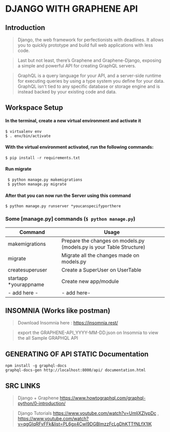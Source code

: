 # DJANGO WITH GRAPHENE API

## Introduction

> Django, the web framework for perfectionists with deadlines. It allows you to quickly prototype and build full web applications with less code.

>Last but not least, there’s Graphene and Graphene-Django, exposing a simple and powerful API for creating GraphQL servers.

>GraphQL is a query language for your API, and a server-side runtime for executing queries by using a type system you define for your data. GraphQL isn't tied to any specific database or storage engine and is instead backed by your existing code and data.








## Workspace Setup 
#### In the terminal, create a new virtual environment and activate it
```
$ virtualenv env
$ . env/bin/activate
 ```

#### With the virtual environment activated, run the following commands:
``` 
$ pip install -r requirements.txt
```
#### Run migrate 
```
 $ python manage.py makemigrations
 $ python manage.py migrate
```
#### After that you can now run the Server using this command
```
$ python manage.py runserver *youcanspecifyporthere
```

### Some [manage.py] commands (```$ python manage.py```)
| Command | Usage |
| ------ | ------ |
| makemigrations | Prepare the changes on models.py (models.py is your Table Structure) |
| migrate | Migrate all the changes made on models.py |
| createsuperuser | Create a SuperUser on UserTable |
| startapp *yourappname | Create new app/module  |
| - add here - | - add here-|


## INSOMNIA (Works like postman) 
>Download Insomnia here : https://insomnia.rest/

>export the GRAPHENE-API_YYYY-MM-DD.json on Insomnia to view the all Sample GRAPHQL API 


## GENERATING OF API STATIC Documentation 
```
npm install -g graphql-docs
graphql-docs-gen http://localhost:8000/api/ documentation.html
```





## SRC LINKS


>Django + Graphene
https://www.howtographql.com/graphql-python/0-introduction/

>Django Tutorials
https://www.youtube.com/watch?v=UmljXZIypDc , https://www.youtube.com/watch?v=qgGIqRFvFFk&list=PL6gx4Cwl9DGBlmzzFcLgDhKTTfNLfX1IK
